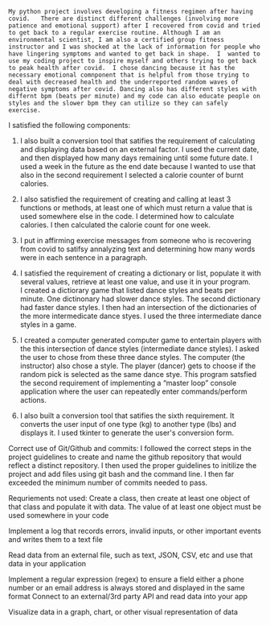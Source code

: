     My python project involves developing a fitness regimen after having covid.   There are distinct different challenges (involving more patience and emotional support) after I recovered from covid and tried to get back to a regular exercise routine. Although I am an environmental scientist, I am also a certified group fitness instructor and I was shocked at the lack of information for people who have lingering symptoms and wanted to get back in shape.  I  wanted to use my coding project to inspire myself and others trying to get back to peak health after covid.  I chose dancing because it has the necessary emotional comnponent that is helpful from those trying to deal with decreased health and the underreported random waves of negative symptoms after covid. Dancing also has different styles with differnt bpm (beats per minute) and my code can also educate people on styles and the slower bpm they can utilize so they can safely exercise.   

I satisfied the following components:


1.  I also built a conversion tool that satifies the requirement of  calculating and displaying data based on an external factor.  I used the current date, and then displayed how many days remaining until some future date.  I used a week in the future as the end date because I wanted to use that also in the second requirement I selected a calorie counter of burnt calories.  


2. I also satisfied the requirement of creating and calling at least 3 functions or methods, at least one of which must return a value that is used somewhere else in the code. I determined how to calculate calories.  I then calculated the calorie count for one week. 


3.  I put in affirming exercise messages from someone who is recovering from covid to satifsy annalyzing text and determining how many words were in each sentence in a paragraph. 


4. I  satisfied the requirement of creating a dictionary or list, populate it with several values, retrieve at least one value, and use it in your program.  
I created a  dictiorary game that listed dance styles and beats per minute.  One dictinonary had slower dance styles.  The second dictionary had faster dance styles.  I then had an intersection of the dictionaries of the more intermedicate dance styes. I used the three intermediate dance styles in a game.


5. I  created  a computer generated computer game to entertain players with the this intersection of dance styles (intermediate dance styles).  I asked the user to chose from these three dance styles.  The computer (the instructor) also chose a style.  The player (dancer) gets to choose if the random pick is selected as the same dance stye. This program satsfied the second requirement of implementing a “master loop” console application where the user can repeatedly enter commands/perform actions.


6.  I also built a conversion tool that satifies the sixth requirement.  It converts the user input of one type (kg) to another type (lbs) and displays it.  I used tkinter to generate the user's conversion form.


Correct use of Git/Github and commits:  I followed the correct steps in the project guidelines to create and name the github repository that would reflect a distinct repository.  I then used the proper guidelines to initilize the project and add files using git bash and the command line.  I then far exceeded the minimum number of commits needed to pass.    



Requriements not used:
Create a class, then create at least one object of that class and populate it with data. The value of at least one object must be used somewhere in your code


Implement a log that records errors, invalid inputs, or other important events and writes them to a text file



Read data from an external file, such as text, JSON, CSV, etc and use that data in your application

Implement a regular expression (regex) to ensure a field either a phone number or an email address is always stored and displayed in the same format
Connect to an external/3rd party API and read data into your app




Visualize data in a graph, chart, or other visual representation of data
